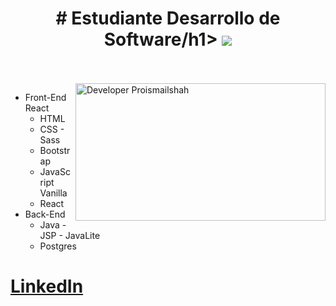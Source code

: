 
 <div align="center">
 <h1 align="center"># Estudiante Desarrollo de Software/h1> <img src="https://c.tenor.com/gTg8ZSZMR6YAAAAC/scaler-create-impact.gif">
 </div>
 <br><br>
 
 <img align="right" alt="Developer Proismailshah" src="https://c.tenor.com/gTg8ZSZMR6YAAAAC/scaler-create-impact.gif" width="400" height="220" />
 
- Front-End React
     - HTML
     - CSS - Sass
     - Bootstrap
     - JavaScript Vanilla
     - React
 - Back-End
     - Java - JSP - JavaLite
     - Postgres

# [LinkedIn](https://www.linkedin.com/in/leonardo-bellido/)

<!--
**ramone02/ramone02** is a ✨ _special_ ✨ repository because its `README.md` (this file) appears on your GitHub profile.

Here are some ideas to get you started:

- 🔭 I’m currently working on ...
- 🌱 I’m currently learning ...
- 👯 I’m looking to collaborate on ...
- 🤔 I’m looking for help with ...
- 💬 Ask me about ...
- 📫 How to reach me: ...
- 😄 Pronouns: ...
- ⚡ Fun fact: ...
-->

